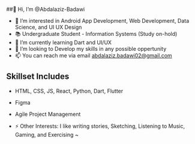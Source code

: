 ##👋 Hi, I’m @Abdalaziz-Badawi
- 👀 I’m interested in Android App Development, Web Development, Data Science, and UI UX Design 
- 📚 Undergraduate Student - Information Systems (Study on-hold) 
- 🌱 I’m currently learning Dart and UI/UX
- 💞️ I’m looking to Develop my skills in any possible oppertunity
- 📫 You can reach me via email abdalaziz.badawi02@gmail.com

## Skillset Includes
- HTML, CSS, JS, React, Python, Dart, Flutter
- Figma
- Agile Project Management 


- ⚡ Other Interests: I like writing stories, Sketching, Listening to Music, Gaming, and Exercising ~
